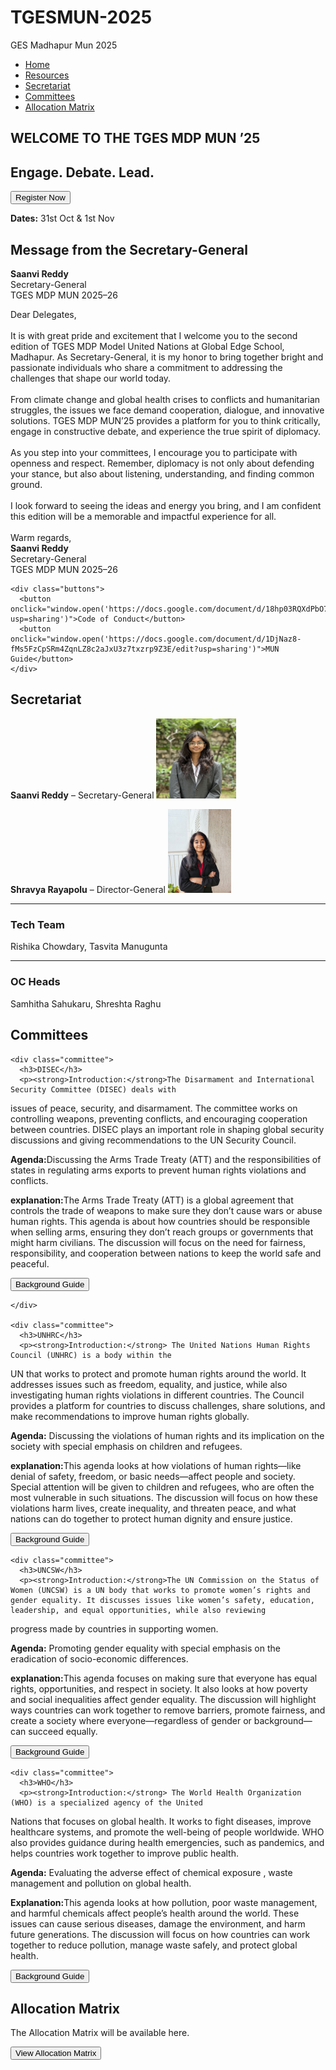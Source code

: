# TGESMUN-2025
GES Madhapur Mun 2025

<html lang="en">
<head>
  <meta charset="UTF-8">
  <title>TGES MDP MUN 2025</title>
  <link rel="stylesheet" href="/css/style.css">
  </head>
<body>
  <!-- Navigation -->
  <nav>
    <ul>
      <li><a href="#home">Home</a></li>
      <li><a href="#resources">Resources</a></li>
      <li><a href="#secretariat">Secretariat</a></li>
      <li><a href="#committees">Committees</a></li>
      <li><a href="#allocation">Allocation Matrix</a></li>
    </ul>
  </nav>

  <!-- HOME -->
  <section id="home" class="page">
    <h1>WELCOME TO THE TGES MDP MUN ’25</h1>
    <h2>Engage. Debate. Lead.</h2>
    <button onclick="window.open('https://forms.gle/gcxCrFbsD1n9YD5c7')">Register Now</button>
    <div class="date-box">
      <p><strong>Dates:</strong> 31st Oct & 1st Nov</p>
    </div>
  </section>

  <!-- RESOURCES -->
  <section id="resources" class="page">
    <h2>Message from the Secretary-General</h2>
    <p><strong>Saanvi Reddy</strong><br>
    Secretary-General<br>
    TGES MDP MUN 2025–26</p>
    <p>
      Dear Delegates,<br><br>
      It is with great pride and excitement that I welcome you to the second edition of TGES MDP Model United Nations at Global Edge School, Madhapur. 
      As Secretary-General, it is my honor to bring together bright and passionate individuals who share a commitment to addressing the challenges that shape our world today.
      <br><br>
      From climate change and global health crises to conflicts and humanitarian struggles, the issues we face demand cooperation, dialogue, and innovative solutions. TGES MDP MUN’25 provides a platform for you to think critically, engage in constructive debate, and experience the true spirit of diplomacy.
      <br><br>
      As you step into your committees, I encourage you to participate with openness and respect. Remember, diplomacy is not only about defending your stance, but also about listening, understanding, and finding common ground.
      <br><br>
      I look forward to seeing the ideas and energy you bring, and I am confident this edition will be a memorable and impactful experience for all.
      <br><br>
      Warm regards,<br>
      <strong>Saanvi Reddy</strong><br>
      Secretary-General<br>
      TGES MDP MUN 2025–26
    </p>

    <div class="buttons">
      <button onclick="window.open('https://docs.google.com/document/d/18hp03RQXdPbO71gocs_00u7tcxDngcKRp7iulEq1_nA/edit?usp=sharing')">Code of Conduct</button>
      <button onclick="window.open('https://docs.google.com/document/d/1DjNaz8-fMs5FzCpSRm4ZqnLZ8c2aJxU3z7txzrp9Z3E/edit?usp=sharing')">MUN Guide</button>
    </div>
  </section>

  <!-- SECRETARIAT -->
  <section id="secretariat" class="page">
    <h2>Secretariat</h2>
    <strong>Saanvi Reddy</strong> – Secretary-General
    <img src="images/saanvi.jpeg" style="width:128px;height:128px;">
    <p><strong>Shravya Rayapolu</strong> – Director-General 
    <img src="/images/Shravya EB.jpeg" width="20%" height="10%">
    </p>
    <hr>
    <h3>Tech Team</h3>
    <p>Rishika Chowdary, Tasvita Manugunta</p>
    <hr>
    <h3>OC Heads</h3>
    <p>Samhitha Sahukaru, Shreshta Raghu</p>
  </section>

  <!-- COMMITTEES -->
  <section id="committees" class="page">
    <h2>Committees</h2>

    <div class="committee">
      <h3>DISEC</h3>
      <p><strong>Introduction:</strong>The Disarmament and International Security Committee (DISEC) deals with
issues of peace, security, and disarmament. The committee works on
controlling weapons, preventing conflicts, and encouraging cooperation
between countries.
DISEC plays an important role in shaping global security discussions and
giving recommendations to the UN Security Council.
</p>
      <p><strong>Agenda:</strong>Discussing the Arms Trade Treaty (ATT) and the responsibilities of states in
regulating arms exports to prevent human rights violations and conflicts.

</p>
<p><strong>explanation:</strong>The Arms Trade Treaty (ATT) is a global agreement that controls the trade of
weapons to make sure they don’t cause wars or abuse human rights. This agenda is
about how countries should be responsible when selling arms, ensuring they don’t
reach groups or governments that might harm civilians. The discussion will focus on the need for fairness, responsibility, and cooperation between nations to keep the world safe and peaceful.
</p>
      <button onclick="window.open('https://docs.google.com/document/d/1_rJ7avgOvFsA18Yfc2Mz76GK3VMUV2ctze-EX42Jhs0/edit?usp=sharing')">Background Guide</button>
 
    </div>

    <div class="committee">
      <h3>UNHRC</h3>
      <p><strong>Introduction:</strong> The United Nations Human Rights Council (UNHRC) is a body within the
UN that works to protect and promote human rights around the world. It
addresses issues such as freedom, equality, and justice, while also
investigating human rights violations in different countries. The Council
provides a platform for countries to discuss challenges, share solutions, and
make recommendations to improve human rights globally.

</p>
      <p><strong>Agenda:</strong> Discussing the violations of human rights and its implication on the society with special emphasis on children and refugees.
</p>
 <p><strong>explanation:</strong>This agenda looks at how violations of human rights—like denial of safety,
freedom, or basic needs—affect people and society. Special attention will be given to children and refugees, who are often the most vulnerable in such situations. The discussion will focus on how these violations harm lives, create inequality, and threaten peace, and what nations can do together to protect human dignity and ensure justice.
 </p>
      <button onclick="window.open('https://docs.google.com/document/d/1to70kgQy_bAITcfP6FCVYxWvi-9tWVm7eqTy4CIWyrc/edit?usp=sharing')">Background Guide</button>
    </div>

    <div class="committee">
      <h3>UNCSW</h3>
      <p><strong>Introduction:</strong>The UN Commission on the Status of Women (UNCSW) is a UN body that works to promote women’s rights and gender equality. It discusses issues like women’s safety, education, leadership, and equal opportunities, while also reviewing
progress made by countries in supporting women.

</p>
      <p><strong>Agenda:</strong> Promoting gender equality with special emphasis on the eradication of
socio-economic differences.
</p>
<p><strong>explanation:</strong>This agenda focuses on making sure that everyone has equal rights, opportunities, and respect in society. It also looks at how poverty and social inequalities affect gender equality. The discussion will highlight ways countries can work together to remove barriers, promote fairness, and create a society where everyone—regardless of gender or background—can succeed equally.
</p>
      <button onclick="window.open('https://docs.google.com/document/d/1W5iRCZXLR8o8nHOCbIrXXkY0KpIVUHbJBD-2wifVvQE/edit?usp=sharing')">Background Guide</button>
    </div>

    <div class="committee">
      <h3>WHO</h3>
      <p><strong>Introduction:</strong> The World Health Organization (WHO) is a specialized agency of the United
Nations that focuses on global health. It works to fight diseases, improve healthcare systems, and promote the well-being of people worldwide. WHO also provides guidance during health emergencies, such as pandemics, and helps countries work together to improve public health.

</p>
      <p><strong>Agenda:</strong> Evaluating the adverse effect of chemical exposure , waste management and
pollution on global health.
</p>
 <p><strong>Explanation:</strong>This agenda looks at how pollution, poor waste management, and harmful
chemicals affect people’s health around the world. These issues can cause serious
diseases, damage the environment, and harm future generations. The discussion
will focus on how countries can work together to reduce pollution, manage waste
safely, and protect global health.
 </p>
      <button onclick="window.open('https://docs.google.com/document/d/1uGXKadyg7chzjHVGR_mO_3-sYdW5XZBrdizZ1dDBrEw/edit?usp=sharing')">Background Guide</button>
    </div>
  </section>

  <!-- ALLOCATION -->
  <section id="allocation" class="page">
    <h2>Allocation Matrix</h2>
    <p>The Allocation Matrix will be available here.</p>
    <button onclick="window.open('https://docs.google.com/spreadsheets/d/1jPUQCrC6n_vRg0s-nd_gM9B0DQ9I-jgaq9NSlTf4Mco/edit?usp=sharing')">View Allocation Matrix</button>
  </section>
</body>
</html>

